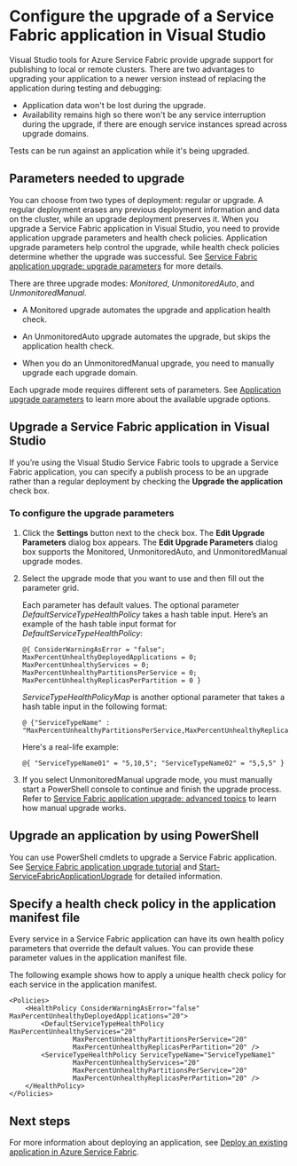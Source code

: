 <properties
   pageTitle="Configure the upgrade of a Service Fabric application | Microsoft Azure"
   description="Learn how to configure the settings for upgrading a Service Fabric application by using Microsoft Visual Studio."
   services="service-fabric"
   documentationCenter="na"
   authors="cawaMS"
   manager="paulyuk"
   editor="tglee" />
<tags
   ms.service="service-fabric"
   ms.devlang="dotnet"
   ms.topic="article"
   ms.tgt_pltfrm="na"
   ms.workload="multiple"
   ms.date="07/29/2016"
   ms.author="cawa" />

# <a name="configure-the-upgrade-of-a-service-fabric-application-in-visual-studio"></a>Configure the upgrade of a Service Fabric application in Visual Studio

Visual Studio tools for Azure Service Fabric provide upgrade support for publishing to local or remote clusters. There are two advantages to upgrading your application to a newer version instead of replacing the application during testing and debugging:

- Application data won't be lost during the upgrade.
- Availability remains high so there won't be any service interruption during the upgrade, if there are enough service instances spread across upgrade domains.

Tests can be run against an application while it's being upgraded.

## <a name="parameters-needed-to-upgrade"></a>Parameters needed to upgrade

You can choose from two types of deployment: regular or upgrade. A regular deployment erases any previous deployment information and data on the cluster, while an upgrade deployment preserves it. When you upgrade a Service Fabric application in Visual Studio, you need to provide application upgrade parameters and health check policies. Application upgrade parameters help control the upgrade, while health check policies determine whether the upgrade was successful. See [Service Fabric application upgrade: upgrade parameters](service-fabric-application-upgrade-parameters.md) for more details.

There are three upgrade modes: *Monitored*, *UnmonitoredAuto*, and *UnmonitoredManual*.

  - A Monitored upgrade automates the upgrade and application health check.

  - An UnmonitoredAuto upgrade automates the upgrade, but skips the application health check.

  - When you do an UnmonitoredManual upgrade, you need to manually upgrade each upgrade domain.

Each upgrade mode requires different sets of parameters. See [Application upgrade parameters](service-fabric-application-upgrade-parameters.md) to learn more about the available upgrade options.

## <a name="upgrade-a-service-fabric-application-in-visual-studio"></a>Upgrade a Service Fabric application in Visual Studio

If you’re using the Visual Studio Service Fabric tools to upgrade a Service Fabric application, you can specify a publish process to be an upgrade rather than a regular deployment by checking the **Upgrade the application** check box.

### <a name="to-configure-the-upgrade-parameters"></a>To configure the upgrade parameters

1. Click the **Settings** button next to the check box. The **Edit Upgrade Parameters** dialog box appears. The **Edit Upgrade Parameters** dialog box supports the Monitored, UnmonitoredAuto, and UnmonitoredManual upgrade modes.

2. Select the upgrade mode that you want to use and then fill out the parameter grid.

    Each parameter has default values. The optional parameter *DefaultServiceTypeHealthPolicy* takes a hash table input. Here’s an example of the hash table input format for *DefaultServiceTypeHealthPolicy*:

    ```
    @{ ConsiderWarningAsError = "false"; MaxPercentUnhealthyDeployedApplications = 0; MaxPercentUnhealthyServices = 0; MaxPercentUnhealthyPartitionsPerService = 0; MaxPercentUnhealthyReplicasPerPartition = 0 }
    ```

    *ServiceTypeHealthPolicyMap* is another optional parameter that takes a hash table input in the following format:

    ```    
    @ {"ServiceTypeName" : "MaxPercentUnhealthyPartitionsPerService,MaxPercentUnhealthyReplicasPerPartition,MaxPercentUnhealthyServices"}
    ```

    Here's a real-life example:

    ```
    @{ "ServiceTypeName01" = "5,10,5"; "ServiceTypeName02" = "5,5,5" }
    ```

3. If you select UnmonitoredManual upgrade mode, you must manually start a PowerShell console to continue and finish the upgrade process. Refer to [Service Fabric application upgrade: advanced topics](service-fabric-application-upgrade-advanced.md) to learn how manual upgrade works.

## <a name="upgrade-an-application-by-using-powershell"></a>Upgrade an application by using PowerShell

You can use PowerShell cmdlets to upgrade a Service Fabric application. See [Service Fabric application upgrade tutorial](service-fabric-application-upgrade-tutorial.md) and [Start-ServiceFabricApplicationUpgrade](https://msdn.microsoft.com/library/mt125975.aspx) for detailed information.

## <a name="specify-a-health-check-policy-in-the-application-manifest-file"></a>Specify a health check policy in the application manifest file

Every service in a Service Fabric application can have its own health policy parameters that override the default values. You can provide these parameter values in the application manifest file.

The following example shows how to apply a unique health check policy for each service in the application manifest.

```
<Policies>
    <HealthPolicy ConsiderWarningAsError="false" MaxPercentUnhealthyDeployedApplications="20">
        <DefaultServiceTypeHealthPolicy MaxPercentUnhealthyServices="20"               
                MaxPercentUnhealthyPartitionsPerService="20"
                MaxPercentUnhealthyReplicasPerPartition="20" />
        <ServiceTypeHealthPolicy ServiceTypeName="ServiceTypeName1"
                MaxPercentUnhealthyServices="20"
                MaxPercentUnhealthyPartitionsPerService="20"
                MaxPercentUnhealthyReplicasPerPartition="20" />      
    </HealthPolicy>
</Policies>
```
## <a name="next-steps"></a>Next steps
For more information about deploying an application, see [Deploy an existing application in Azure Service Fabric](service-fabric-deploy-existing-app.md).

